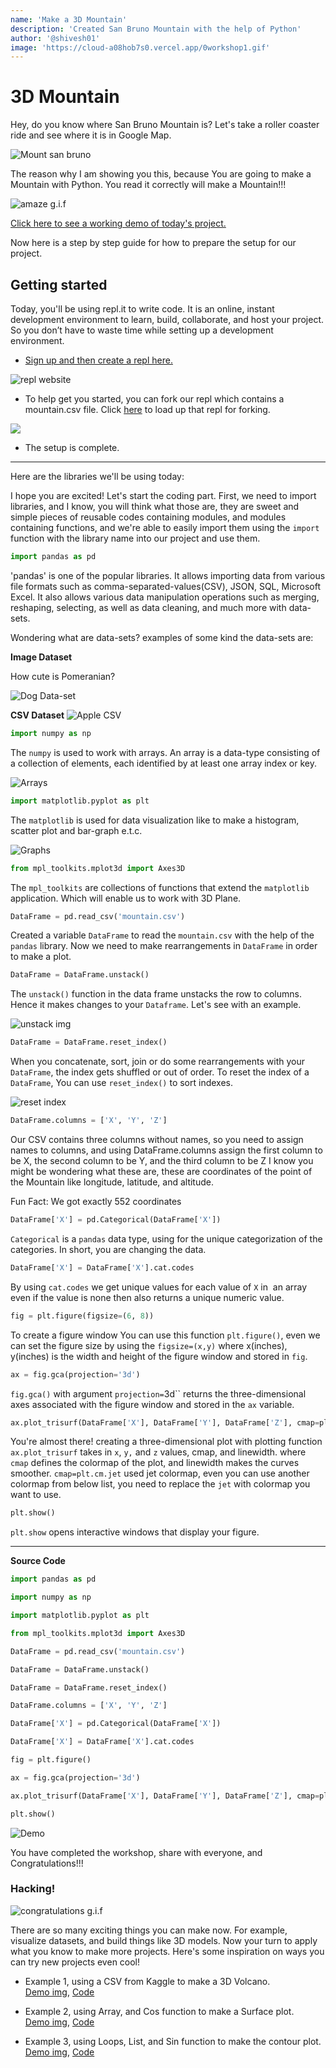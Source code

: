 ```yaml
---
name: 'Make a 3D Mountain'
description: 'Created San Bruno Mountain with the help of Python'
author: '@shivesh01'
image: 'https://cloud-a08hob7s0.vercel.app/0workshop1.gif'
---
```


# 3D Mountain


Hey, do you know where San Bruno Mountain is? Let's take a roller coaster ride and see where it is in Google Map.

![Mount san bruno](https://cloud-8at1ve02p.vercel.app/0ezgif.com-gif-maker.gif)    

The reason why I am showing you this, because You are going to make a Mountain with Python. You read it correctly will make a Mountain!!!

![amaze g.i.f](https://media.giphy.com/media/5p2wQFyu8GsFO/giphy.gif)


[Click here to see a working demo of today's project.](https://repl.it/@ShiveshSingh/Mtbrunoplot)

Now here is a step by step guide for how to prepare the setup for our project.


## Getting started

Today, you'll be using repl.it to write code. It is an online, instant development environment to learn, build, collaborate, and host your project. So you don’t have to waste time while setting up a development environment.

- [Sign up and then create a repl here.](https://repl.it/signup)

![repl website](https://cloud-73h0sldam.vercel.app/0screenshot_2020-12-25_at_23.03.53.png)

- To help get you started, you can fork our repl which contains a mountain.csv file. Click [here](https://repl.it/@ShiveshSingh/3DHeatmapWorkshop) to load up that repl for forking.

![](https://cloud-kben0mdmg.vercel.app/0screenshot_2021-01-08_at_09.43.56.png)

- The setup is complete.

---
Here are the libraries we'll be using today:

I hope you are excited! Let's start the coding part. First, we need to import libraries, and I know, you will think what those are, they are sweet and simple pieces of reusable codes containing modules, and modules containing functions, and we're able to easily import them using the `import` function with the library name into our project and use them.


```python
import pandas as pd
```

'pandas' is one of the popular libraries. It allows importing data from various file formats such as comma-separated-values(CSV), JSON, SQL, Microsoft Excel. It also allows various data manipulation operations such as merging, reshaping, selecting, as well as data cleaning, and much more with data-sets.


Wondering what are data-sets? examples of some kind the data-sets are:

**Image Dataset**

How cute is Pomeranian? 

![Dog Data-set](https://cloud-ht9owe43d.vercel.app/01_ccfehepblmqkqtb4erfesw.jpeg)


**CSV Dataset**
![Apple CSV](https://cloud-ht9owe43d.vercel.app/3screenshot-file.png)

```python
import numpy as np
```

The `numpy` is used to work with arrays. An array is a data-type consisting of a collection of elements, each identified by at least one array index or key.

![Arrays](https://cloud-okzc7z797.vercel.app/0array.png)

```python
import matplotlib.pyplot as plt
```

The `matplotlib` is used for data visualization like to make a histogram, scatter plot and bar-graph e.t.c. 

![Graphs](https://cloud-cb3n3b4td.vercel.app/0download.png)

```python
from mpl_toolkits.mplot3d import Axes3D
```

The `mpl_toolkits` are collections of functions that extend the `matplotlib` application. Which will enable us to work with 3D Plane.

```python
DataFrame = pd.read_csv('mountain.csv')
```
Created a variable `DataFrame` to read the `mountain.csv` with the help of the `pandas` library. Now we need to make rearrangements in `DataFrame` in order to make a plot.

```python
DataFrame = DataFrame.unstack()
```

The `unstack()` function in the data frame unstacks the row to columns. Hence it makes changes to your `Dataframe`. Let's see with an example.

![unstack img](https://cloud-5sfh036gn.vercel.app/0reshaping_unstack.png)

```python
DataFrame = DataFrame.reset_index()
```
When you concatenate, sort, join or do some rearrangements with your `DataFrame`, the index gets shuffled or out of order. To reset the index of a `DataFrame`, You can use `reset_index()` to sort indexes.

![reset index](https://cloud-8p15tas3t.vercel.app/0reshaping_unstack_.png)

```python
DataFrame.columns = ['X', 'Y', 'Z']
```
Our CSV contains three columns without names, so you need to assign names to columns, and using DataFrame.columns assign the first column to be X, the second column to be Y, and the third column to be Z I know you might be wondering what these are, these are coordinates of the point of the Mountain like longitude, latitude, and altitude. 

Fun Fact: We got exactly 552 coordinates

```python
DataFrame['X'] = pd.Categorical(DataFrame['X'])
```
`Categorical` is a `pandas` data type, using for the unique categorization of the categories. In short, you are changing the data. 

```python
DataFrame['X'] = DataFrame['X'].cat.codes
```
By using `cat.codes` we get unique values for each value of `X` in  an array even if the value is none then also returns a unique numeric value.

```python
fig = plt.figure(figsize=(6, 8))
```

To create a figure window You can use this function `plt.figure()`, even we can set the figure size by using the `figsize=(x,y)` where x(inches), y(inches) is the width and height of the figure window and stored in `fig`.

```python
ax = fig.gca(projection='3d')
```
`fig.gca()` with argument `projection=`3d`` returns the three-dimensional axes associated with the figure window and stored in the `ax` variable. 

```python
ax.plot_trisurf(DataFrame['X'], DataFrame['Y'], DataFrame['Z'], cmap=plt.cm.jet, linewidth=0.2)
```

You're almost there! creating a three-dimensional plot with plotting function `ax.plot_trisurf` takes in `x`, `y,` and `z` values, cmap, and linewidth. where `cmap` defines the colormap of the plot, and linewidth makes the curves smoother.
`cmap=plt.cm.jet` used jet colormap, even you can use another colormap from below list, you need to replace the `jet` with colormap you want to use.

```python
plt.show()
```
`plt.show` opens interactive windows that display your figure.

---
**Source Code**

```python
import pandas as pd

import numpy as np

import matplotlib.pyplot as plt

from mpl_toolkits.mplot3d import Axes3D

DataFrame = pd.read_csv('mountain.csv')

DataFrame = DataFrame.unstack()

DataFrame = DataFrame.reset_index()

DataFrame.columns = ['X', 'Y', 'Z']

DataFrame['X'] = pd.Categorical(DataFrame['X'])

DataFrame['X'] = DataFrame['X'].cat.codes

fig = plt.figure()

ax = fig.gca(projection='3d')

ax.plot_trisurf(DataFrame['X'], DataFrame['Y'], DataFrame['Z'], cmap=plt.cm.jet, linewidth=0.2)

plt.show()
```

![Demo](https://cloud-a08hob7s0.vercel.app/0workshop1.gif)

You have completed the workshop, share with everyone, and Congratulations!!!


### Hacking!

![congratulations g.i.f](https://cloud-1th3ydnib.vercel.app/2workshop_happy.gif)


There are so many exciting things you can make now. For example, visualize datasets, and build things like 3D models. Now your turn to apply what you know to make more projects. Here's some inspiration on ways you can try new projects even cool!

- Example 1, using a CSV from Kaggle to make a 3D Volcano.    
[Demo img](https://cloud-94iqxy8lo.vercel.app/0volcano.gif),
[Code](https://repl.it/@ShiveshSingh/Volcano-3D-Heatmap)

- Example 2, using Array, and Cos function to make a Surface plot.  
[Demo img](https://cloud-iwpkargvc.vercel.app/0screenshot_2021-01-10_at_15.24.00.png),
[Code](https://repl.it/@ShiveshSingh/Surface-Plot-3D#main.py)


- Example 3, using Loops, List, and Sin function to make the contour plot.	
[Demo img](https://cloud-iwpkargvc.vercel.app/1screenshot_2021-01-10_at_15.25.30.png),
[Code](https://repl.it/@ShiveshSingh/3D-Contour-Plot#main.py)
